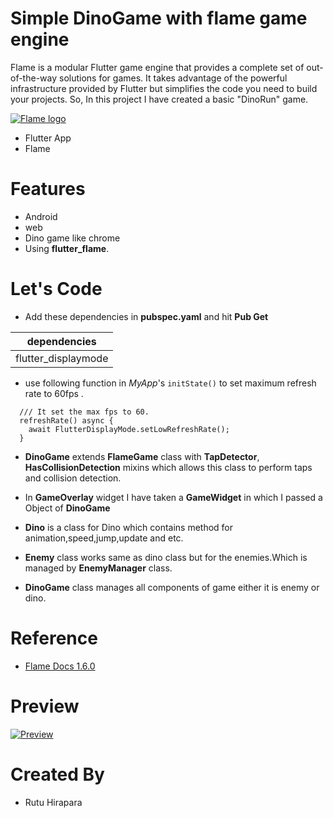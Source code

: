 # Simple DinoGame with flame game engine

Flame is a modular Flutter game engine that provides a complete set of out-of-the-way solutions for games. It takes advantage of the powerful infrastructure provided by Flutter but simplifies the code you need to build your projects.
So, In this project I have created a basic "DinoRun" game.

[![Flame logo](https://bitbucket.org/rutu31/dinogame/raw/262e7759492c858598603c10efa68c7327de3046/screenshot/flame_logo.png "Flame logo")](https://bitbucket.org/rutu31/dinogame/raw/262e7759492c858598603c10efa68c7327de3046/screenshot/flame_logo.png "Flame logo")

- Flutter App
- Flame


# Features
- Android
- web
- Dino game like chrome
- Using **flutter_flame**.




# Let's Code
- Add these dependencies in **pubspec.yaml** and hit **Pub Get**


|     dependencies             |
|------------------------------|
|     flutter_displaymode      |

- use following function in *MyApp*'s ```initState()``` to set maximum refresh rate to 60fps .
  
```
  /// It set the max fps to 60.
  refreshRate() async {
    await FlutterDisplayMode.setLowRefreshRate();
  }
``` 

- **DinoGame** extends **FlameGame** class with **TapDetector**, **HasCollisionDetection** mixins which allows this class to perform taps and collision detection.
- In **GameOverlay** widget I have taken a **GameWidget** in which I passed a Object of **DinoGame**

- **Dino** is a class for Dino which contains method for animation,speed,jump,update and etc.
- **Enemy** class works same as dino class but for the enemies.Which is managed by **EnemyManager** class.
- **DinoGame** class manages all components of game either it is enemy or dino.

# Reference
-  [Flame Docs 1.6.0](https://docs.flame-engine.org/1.6.0/ "Flame Docs 1.6.0")

# Preview
[![Preview](https://bitbucket.org/rutu31/dinogame/raw/262e7759492c858598603c10efa68c7327de3046/screenshot/preview_ss.png "Preview")](https://bitbucket.org/rutu31/dinogame/raw/262e7759492c858598603c10efa68c7327de3046/screenshot/preview_ss.png "Preview")
# Created By
- Rutu Hirapara

